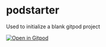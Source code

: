 # podstarter
Used to initialize a blank gitpod project

[![Open in Gitpod](https://gitpod.io/button/open-in-gitpod.svg)](https://gitpod.io/#https://github.com/Snickdx/podstarter)
